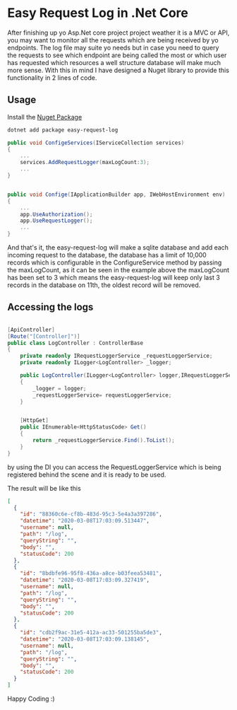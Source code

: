 # Easy Request Log in .Net Core 

After finishing up yo Asp.Net core project project weather it is a MVC or API,
you may want to monitor all the requests which are being received by yo endpoints.
The log file may suite yo needs but in case you need to query the requests to
see which endpoint are being called the most or which user has requested which
resources a well structure database will make much more sense. With this in mind
I have designed a Nuget library to provide this functionality in 2 lines of code.

## Usage

Install the [Nuget Package]() 

```bash
dotnet add package easy-request-log
```

```c#
public void ConfigeServices(IServiceCollection services)
{
    ...
    services.AddRequestLogger(maxLogCount:3);
    ...
}


public void Confige(IApplicationBuilder app, IWebHostEnvironment env)
{
    ...
    app.UseAuthorization();
    app.UseRequestLogger();
    ...
}

```

And that's it, the easy-request-log will make a sqlite database and add
each incoming request to the database, the database has a limit of 10,000
records which is configurable in the ConfigureService method by passing
the maxLogCount, as it can be seen in the example above the maxLogCount
has been set to 3 which means the easy-request-log will keep only last 3
records in the database on 11th, the oldest record will be removed.

## Accessing the logs

```c#

[ApiController]
[Route("[Controller]")]
public class LogController : ControllerBase
{
    private readonly IRequestLoggerService _requestLoggerService;
    private readonly ILogger<LogController> _logger;

    public LogController(ILogger<LogController> logger,IRequestLoggerService requestLoggerService)
    {
        _logger = logger;
        _requestLoggerService= requestLoggerService;
    }


    [HttpGet]
    public IEnumerable<HttpStatusCode> Get()
    {
        return _requestLoggerService.Find().ToList();
    }
}
```

by using the DI you can access the RequestLoggerService which is being registered
behind the scene and it is ready to be used.

The result will be like this

```json
[
  {
    "id": "88360c6e-cf8b-483d-95c3-5e4a3a397286",
    "datetime": "2020-03-08T17:03:09.513447",
    "username": null,
    "path": "/log",
    "queryString": "",
    "body": "",
    "statusCode": 200
  },
  {
    "id": "8bdbfe96-95f8-436a-a8ce-b03feea53481",
    "datetime": "2020-03-08T17:03:09.327419",
    "username": null,
    "path": "/log",
    "queryString": "",
    "body": "",
    "statusCode": 200
  },
  {
    "id": "cdb2f9ac-31e5-412a-ac33-501255ba5de3",
    "datetime": "2020-03-08T17:03:09.138145",
    "username": null,
    "path": "/log",
    "queryString": "",
    "body": "",
    "statusCode": 200
  }
]

```

Happy Coding :)
